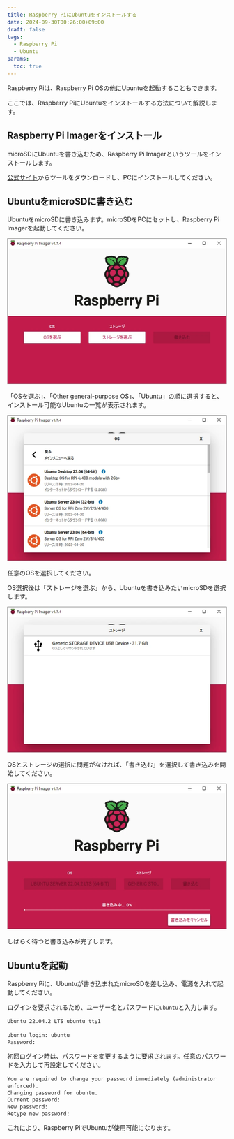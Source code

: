 ```yaml
---
title: Raspberry PiにUbuntuをインストールする
date: 2024-09-30T00:26:00+09:00
draft: false
tags:
  - Raspberry Pi
  - Ubuntu
params:
  toc: true
---
```


Raspberry Piは、Raspberry Pi OSの他にUbuntuを起動することもできます。

ここでは、Raspberry PiにUbuntuをインストールする方法について解説します。

## Raspberry Pi Imagerをインストール

microSDにUbuntuを書き込むため、Raspberry Pi Imagerというツールをインストールします。

[公式サイト](https://www.raspberrypi.com/software/)からツールをダウンロードし、PCにインストールしてください。

## UbuntuをmicroSDに書き込む

UbuntuをmicroSDに書き込みます。microSDをPCにセットし、Raspberry Pi Imagerを起動してください。

![Raspberry Pi Imager](images/raspberry-pi-imager-1.webp)

「OSを選ぶ」、「Other general-purpose OS」、「Ubuntu」の順に選択すると、インストール可能なUbuntuの一覧が表示されます。

![Raspberry Pi Imager](images/raspberry-pi-imager-2.webp)

任意のOSを選択してください。

OS選択後は「ストレージを選ぶ」から、Ubuntuを書き込みたいmicroSDを選択します。

![Raspberry Pi Imager](images/raspberry-pi-imager-3.webp)

OSとストレージの選択に問題がなければ、「書き込む」を選択して書き込みを開始してください。

![Raspberry Pi Imager](images/raspberry-pi-imager-4.webp)

しばらく待つと書き込みが完了します。

## Ubuntuを起動

Raspberry Piに、Ubuntuが書き込まれたmicroSDを差し込み、電源を入れて起動してください。

ログインを要求されるため、ユーザー名とパスワードに`ubuntu`と入力します。

```
Ubuntu 22.04.2 LTS ubuntu tty1

ubuntu login: ubuntu
Password:
```

初回ログイン時は、パスワードを変更するように要求されます。任意のパスワードを入力して再設定してください。

```
You are required to change your password immediately (administrator enforced).
Changing password for ubuntu.
Current password:
New password:
Retype new password:
```

これにより、Raspberry PiでUbuntuが使用可能になります。
